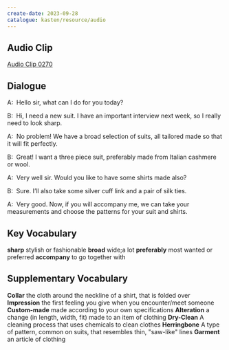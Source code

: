 ```yaml
---
create-date: 2023-09-28
catalogue: kasten/resource/audio
---
```


## Audio Clip
[Audio Clip 0270](https://archive.org/download/englishpod_all/englishpod_0270dg.mp3)

## Dialogue
A:  Hello sir, what can I do for you today? 

B:  Hi, I need a new suit. I have an important interview next week, so I really need to look sharp. 

A:  No problem! We have a broad selection of suits, all tailored made so that it will fit perfectly. 

B:  Great! I want a three piece suit, preferably made from Italian cashmere or wool. 

A:  Very well sir. Would you like to have some shirts made also? 

B:  Sure. I’ll also take some silver cuff link and a pair of silk ties. 

A:  Very good. Now, if you will accompany me, we can take your measurements and choose the patterns for your suit and shirts. 

## Key Vocabulary
**sharp**           stylish or fashionable
**broad**           wide;a lot
**preferably**      most wanted or preferred
**accompany**       to go together with

## Supplementary Vocabulary
**Collar**           the cloth around the neckline of a shirt, that is folded over
**Impression**       the first feeling you give when you encounter/meet someone
**Custom-made**      made according to your own specifications
**Alteration**       a change (in length, width, fit) made to an item of clothing
**Dry-Clean**        A cleaning process that uses chemicals to clean clothes
**Herringbone**      A type of pattern, common on suits, that resembles thin, "saw-like" lines
**Garment**          an article of clothing
